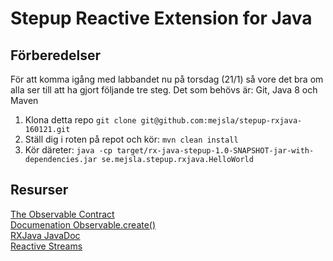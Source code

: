 # Stepup Reactive Extension for Java

## Förberedelser
För att komma igång med labbandet nu på torsdag (21/1) så vore det bra om alla ser till att ha gjort följande tre steg.
Det som behövs är: Git, Java 8 och Maven

1. Klona detta repo
   `git clone git@github.com:mejsla/stepup-rxjava-160121.git`
2. Ställ dig i roten på repot och kör:
   `mvn clean install`
3. Kör däreter:
   `java -cp target/rx-java-stepup-1.0-SNAPSHOT-jar-with-dependencies.jar se.mejsla.stepup.rxjava.HelloWorld`


## Resurser
[The Observable Contract](http://reactivex.io/documentation/contract.html)  
[Documenation Observable.create()](http://reactivex.io/documentation/operators/create.html)  
[RXJava JavaDoc](http://reactivex.io/RxJava/javadoc/)  
[Reactive Streams](http://www.reactive-streams.org/)  